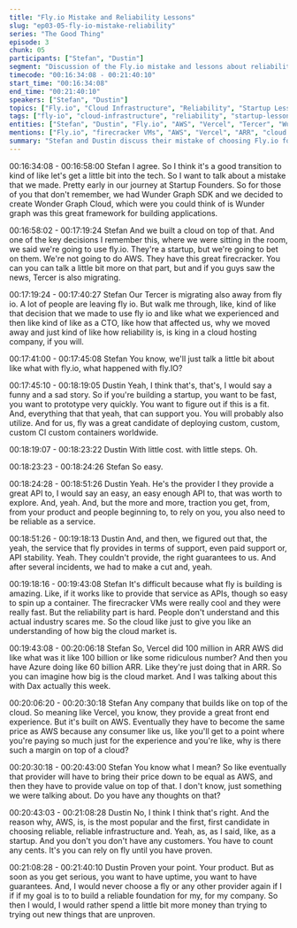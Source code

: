 ```yaml
---
title: "Fly.io Mistake and Reliability Lessons"
slug: "ep03-05-fly-io-mistake-reliability"
series: "The Good Thing"
episode: 3
chunk: 05
participants: ["Stefan", "Dustin"]
segment: "Discussion of the Fly.io mistake and lessons about reliability in cloud infrastructure"
timecode: "00:16:34:08 - 00:21:40:10"
start_time: "00:16:34:08"
end_time: "00:21:40:10"
speakers: ["Stefan", "Dustin"]
topics: ["Fly.io", "Cloud Infrastructure", "Reliability", "Startup Lessons", "AWS"]
tags: ["fly-io", "cloud-infrastructure", "reliability", "startup-lessons", "aws", "mistakes"]
entities: ["Stefan", "Dustin", "Fly.io", "AWS", "Vercel", "Tercer", "WunderGraph Cloud"]
mentions: ["Fly.io", "firecracker VMs", "AWS", "Vercel", "ARR", "cloud market", "reliability"]
summary: "Stefan and Dustin discuss their mistake of choosing Fly.io for WunderGraph Cloud, sharing lessons about reliability in cloud infrastructure. They explain why they moved away from Fly.io due to support and API stability issues, and discuss the broader cloud market dynamics including AWS dominance and the challenges of competing with established providers."
---
```


00:16:34:08 - 00:16:58:00
Stefan
I agree. So I think it's a good transition to kind of like let's get a little bit into the tech. So I want
to talk about a mistake that we made. Pretty early in our journey at Startup Founders. So for
those of you that don't remember, we had Wunder Graph SDK and we decided to create
Wonder Graph Cloud, which were you could think of is Wunder graph was this great framework
for building applications.

00:16:58:02 - 00:17:19:24
Stefan
And we built a cloud on top of that. And one of the key decisions I remember this, where we
were sitting in the room, we said we're going to use fly.io. They're a startup, but we're going to
bet on them. We're not going to do AWS. They have this great firecracker. You can you can talk
a little bit more on that part, but and if you guys saw the news, Tercer is also migrating.

00:17:19:24 - 00:17:40:27
Stefan
Our Tercer is migrating also away from fly io. A lot of people are leaving fly io. But walk me
through, like, kind of like that decision that we made to use fly io and like what we experienced
and then like kind of like as a CTO, like how that affected us, why we moved away and just kind
of like how reliability is, is king in a cloud hosting company, if you will.

00:17:41:00 - 00:17:45:08
Stefan
You know, we'll just talk a little bit about like what with fly.io, what happened with fly.IO?

00:17:45:10 - 00:18:19:05
Dustin
Yeah, I think that's, that's, I would say a funny and a sad story. So if you're building a startup,
you want to be fast, you want to prototype very quickly. You want to figure out if this is a fit. And,
everything that that yeah, that can support you. You will probably also utilize. And for us, fly was
a great candidate of deploying custom, custom, custom CI custom containers worldwide.

00:18:19:07 - 00:18:23:22
Dustin
With little cost. with little steps. Oh.

00:18:23:23 - 00:18:24:26
Stefan
So easy.

00:18:24:28 - 00:18:51:26
Dustin
Yeah. He's the provider I they provide a great API to, I would say an easy, an easy enough API
to, that was worth to explore. And, yeah. And, but the more and more, traction you get, from,
from your product and people beginning to, to rely on you, you also need to be reliable as a
service.

00:18:51:26 - 00:19:18:13
Dustin
And, and then, we figured out that, the yeah, the service that fly provides in terms of support,
even paid support or, API stability. Yeah. They couldn't provide, the right guarantees to us. And
after several incidents, we had to make a cut and, yeah.

00:19:18:16 - 00:19:43:08
Stefan
It's difficult because what fly is building is amazing. Like, if it works like to provide that service as
APIs, though so easy to spin up a container. The firecracker VMs were really cool and they were
really fast. But the reliability part is hard. People don't understand and this actual industry
scares me. So the cloud like just to give you like an understanding of how big the cloud market
is.

00:19:43:08 - 00:20:06:18
Stefan
So, Vercel did 100 million in ARR AWS did like what was it like 100 billion or like some ridiculous
number? And then you have Azure doing like 60 billion ARR. Like they're just doing that in ARR.
So you can imagine how big is the cloud market. And I was talking about this with Dax actually
this week.

00:20:06:20 - 00:20:30:18
Stefan
Any company that builds like on top of the cloud. So meaning like Vercel, you know, they
provide a great front end experience. But it's built on AWS. Eventually they have to become the
same price as AWS because any consumer like us, like you'll get to a point where you're paying
so much just for the experience and you're like, why is there such a margin on top of a cloud?

00:20:30:18 - 00:20:43:00
Stefan
You know what I mean? So like eventually that provider will have to bring their price down to be
equal as AWS, and then they have to provide value on top of that. I don't know, just something
we were talking about. Do you have any thoughts on that?

00:20:43:03 - 00:21:08:28
Dustin
No, I think I think that's right. And the reason why, AWS, is, is the most popular and the first, first
candidate in choosing reliable, reliable infrastructure and. Yeah, as, as I said, like, as a startup.
And you don't you don't have any customers. You have to count any cents. It's you can rely on
fly until you have proven.

00:21:08:28 - 00:21:40:10
Dustin
Proven your point. Your product. But as soon as you get serious, you want to have uptime, you
want to have guarantees. And, I would never choose a fly or any other provider again if I if if my
goal is to to build a reliable foundation for my, for my company. So then I would, I would rather
spend a little bit more money than trying to trying out new things that are unproven. 
